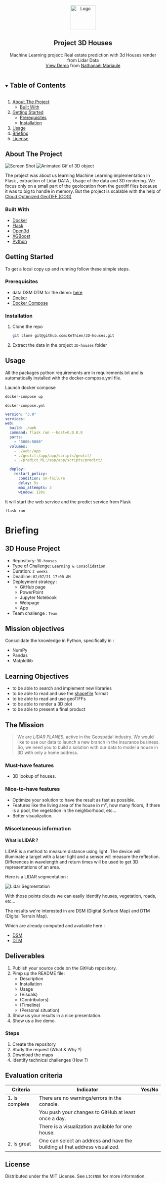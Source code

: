 <!-- PROJECT LOGO -->
<br />
<p align="center">
  <a href="https://github.com/KeThien/3D-houses">
    <img src="3dhouse.gif" alt="Logo" height="80">
  </a>

  <h2 align="center">Project 3D Houses</h2>

  <p align="center">
    Machine Learning project: Real estate prediction with 3d Houses render from Lidar Data
    <br />
  <a href="http://nathanael-mrl.be/">View Demo</a> from <a href="https://github.com/Nathanael-Mariaule">Nathanaël Mariaule</a>
  </p>
</p>



<!-- TABLE OF CONTENTS -->
<details open="open">
  <summary><h2 style="display: inline-block">Table of Contents</h2></summary>
  <ol>
    <li>
      <a href="#about-the-project">About The Project</a>
      <ul>
        <li><a href="#built-with">Built With</a></li>
      </ul>
    </li>
    <li>
      <a href="#getting-started">Getting Started</a>
      <ul>
        <li><a href="#prerequisites">Prerequisites</a></li>
        <li><a href="#installation">Installation</a></li>
      </ul>
    </li>
    <li><a href="#usage">Usage</a></li>
    <li><a href="#briefing">Briefing</a></li>
    <li><a href="#license">License</a></li>

  </ol>
</details>



<!-- ABOUT THE PROJECT -->
## About The Project

![Screen Shot](screenshot.png)
![Animated Gif of 3D object](3dhouse.gif)

The project was about us learning Machine Learning implementation in Flask , extraction of Lidar DATA , Usage of the data and 3D rendering.
We focus only on a small part of the geolocation from the geotiff files because it was to big to handle in memory. But the project is scalable with the help of [Cloud Optimized GeoTIFF (COG)](https://www.cogeo.org/) 

### Built With

* [Docker](https://www.docker.com/)
* [Flask](https://flask.palletsprojects.com/)
* [Open3d](http://www.open3d.org/)
* [XGBoost](https://xgboost.readthedocs.io/en/latest/python/python_api.html)
* [Python](https://www.python.org/)



<!-- GETTING STARTED -->
## Getting Started

To get a local copy up and running follow these simple steps.

### Prerequisites

* data DSM DTM for the demo: [here](https://drive.google.com/file/d/1VslI3iD2n43o61dx5poL7zP4RIym7GDV/view?usp=sharing)
* [Docker](https://www.docker.com/)
* [Docker Compose](https://docs.docker.com/compose/install/)

### Installation

1. Clone the repo
   ```sh
   git clone git@github.com:KeThien/3D-houses.git
   ```
2. Extract the data in the project `3D-houses` folder



<!-- USAGE EXAMPLES -->
## Usage
All the packages python requirements are in requirements.txt
and is automatically installed with the docker-compose.yml file.

Launch docker compose
   ```sh
   docker-compose up
   ```
`docker-compose.yml`
  ```yml
  version: "3.9"
services:
  web:
    build: ./web
    command: flask run --host=0.0.0.0
    ports:
      - "5000:5000"
    volumes:
      - ./web:/app
      - ./geotif:/app/app/scripts/geotif/
      - ./predict_ML:/app/app/scripts/predict/

    deploy:
      restart_policy:
        condition: on-failure
        delay: 5s
        max_attempts: 3
        window: 120s
  ```
It will start the web service and the predict service from Flask
```
flask run
```


# Briefing
## 3D House Project

- Repository: `3D-houses`
- Type of Challenge: `Learning & Consolidation`
- Duration: `2 weeks`
- Deadline: `02/07/21 17:00 AM`
- Deployment strategy :
  - GitHub page
  - PowerPoint
  - Jupyter Notebook
  - Webpage
  - App
- Team challenge : `Team`

## Mission objectives

Consolidate the knowledge in Python, specifically in :

- NumPy
- Pandas
- Matplotlib

## Learning Objectives

- to be able to search and implement new libraries
- to be able to read and use the [shapefile](https://en.wikipedia.org/wiki/Shapefile) format
- to be able to read and use geoTIFFs
- to be able to render a 3D plot
- to be able to present a final product

## The Mission

> We are _LIDAR PLANES_, active in the Geospatial industry. We would like to use our data to launch a new branch in the insurance business. So, we need you to build a solution with our data to model a house in 3D with only a home address.

### Must-have features

- 3D lookup of houses.

### Nice-to-have features

- Optimize your solution to have the result as fast as possible.
- Features like the living area of the house in m², how many floors, if there is a pool, the vegetation in the neighborhood, etc...
- Better visualization.

### Miscellaneous information

#### What is LIDAR ?

LIDAR is a method to measure distance using light. The device will illuminate a target with a laser light and a sensor will measure the reflection. Differences in wavelength and return times will be used to get 3D representations of an area.

Here is a LIDAR segmentation :

![Lidar Segmentation](lidar_seg.png)

With those points clouds we can easily identify houses, vegetation, roads, etc...

The results we're interested in are DSM (Digital Surface Map) and DTM (Digital Terrain Map).

Which are already computed and available here :

- [DSM](http://www.geopunt.be/download?container=dhm-vlaanderen-ii-dsm-raster-1m&title=Digitaal%20Hoogtemodel%20Vlaanderen%20II,%20DSM,%20raster,%201m)
- [DTM](http://www.geopunt.be/download?container=dhm-vlaanderen-ii-dtm-raster-1m&title=Digitaal%20Hoogtemodel%20Vlaanderen%20II,%20DTM,%20raster,%201m)

## Deliverables

1. Publish your source code on the GitHub repository.
2. Pimp up the README file:
   - Description
   - Installation
   - Usage
   - (Visuals)
   - (Contributors)
   - (Timeline)
   - (Personal situation)
3. Show us your results in a nice presentation.
4. Show us a live demo.

### Steps

1. Create the repository
2. Study the request (What & Why ?)
3. Download the maps
4. Identify technical challenges (How ?)

## Evaluation criteria

| Criteria       | Indicator                                                                   | Yes/No |
| -------------- | --------------------------------------------------------------------------- | ------ |
| 1. Is complete | There are no warnings/errors in the console.                                |        |
|                | You push your changes to GitHub at least once a day.                        |        |
|                | There is a visualization available for one house.                           |        |
| 2. Is great    | One can select an address and have the building at that address visualized. |        |
<!-- LICENSE -->
## License

Distributed under the MIT License. See `LICENSE` for more information.

